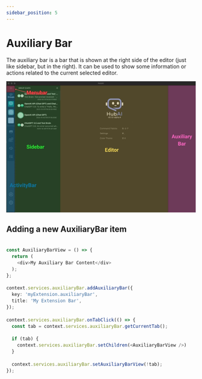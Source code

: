 ```yaml
---
sidebar_position: 5
---
```


# Auxiliary Bar

The auxiliary bar is a bar that is shown at the right side of the editor (just like sidebar, but in the right). It can be used to show some information or actions related to the current selected editor.

![Workbench Core Components](./workbench-core.jpg)

## Adding a new AuxiliaryBar item

```typescript

const AuxiliaryBarView = () => {
  return (
    <div>My Auxiliary Bar Content</div>
  );
};

context.services.auxiliaryBar.addAuxiliaryBar({
  key: 'myExtension.auxiliaryBar',
  title: 'My Extension Bar',
});

context.services.auxiliaryBar.onTabClick(() => {
  const tab = context.services.auxiliaryBar.getCurrentTab();

  if (tab) {
    context.services.auxiliaryBar.setChildren(<AuxiliaryBarView />)
  }

  context.services.auxiliaryBar.setAuxiliaryBarView(!tab); 
});

```
